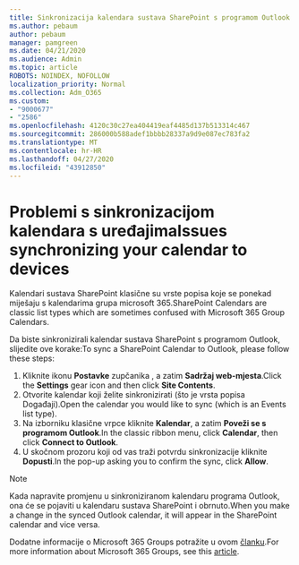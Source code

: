```yaml
---
title: Sinkronizacija kalendara sustava SharePoint s programom Outlook
ms.author: pebaum
author: pebaum
manager: pamgreen
ms.date: 04/21/2020
ms.audience: Admin
ms.topic: article
ROBOTS: NOINDEX, NOFOLLOW
localization_priority: Normal
ms.collection: Adm_O365
ms.custom:
- "9000677"
- "2586"
ms.openlocfilehash: 4120c30c27ea404419eaf4485d137b513314c467
ms.sourcegitcommit: 286000b588adef1bbbb28337a9d9e087ec783fa2
ms.translationtype: MT
ms.contentlocale: hr-HR
ms.lasthandoff: 04/27/2020
ms.locfileid: "43912850"
---
```

# <a name="issues-synchronizing-your-calendar-to-devices"></a><span data-ttu-id="ca7a6-102">Problemi s sinkronizacijom kalendara s uređajima</span><span class="sxs-lookup"><span data-stu-id="ca7a6-102">Issues synchronizing your calendar to devices</span></span>

<span data-ttu-id="ca7a6-103">Kalendari sustava SharePoint klasične su vrste popisa koje se ponekad miješaju s kalendarima grupa microsoft 365.</span><span class="sxs-lookup"><span data-stu-id="ca7a6-103">SharePoint Calendars are classic list types which are sometimes confused with Microsoft 365 Group Calendars.</span></span>

<span data-ttu-id="ca7a6-104">Da biste sinkronizirali kalendar sustava SharePoint s programom Outlook, slijedite ove korake:</span><span class="sxs-lookup"><span data-stu-id="ca7a6-104">To sync a SharePoint Calendar to Outlook, please follow these steps:</span></span>

1. <span data-ttu-id="ca7a6-105">Kliknite ikonu **Postavke** zupčanika , a zatim **Sadržaj web-mjesta**.</span><span class="sxs-lookup"><span data-stu-id="ca7a6-105">Click the **Settings** gear icon and then click **Site Contents**.</span></span>
2. <span data-ttu-id="ca7a6-106">Otvorite kalendar koji želite sinkronizirati (što je vrsta popisa Događaji).</span><span class="sxs-lookup"><span data-stu-id="ca7a6-106">Open the calendar you would like to sync (which is an Events list type).</span></span>
3. <span data-ttu-id="ca7a6-107">Na izborniku klasične vrpce kliknite **Kalendar**, a zatim **Poveži se s programom Outlook**.</span><span class="sxs-lookup"><span data-stu-id="ca7a6-107">In the classic ribbon menu, click **Calendar**, then click **Connect to Outlook**.</span></span>
4. <span data-ttu-id="ca7a6-108">U skočnom prozoru koji od vas traži potvrdu sinkronizacije kliknite **Dopusti**.</span><span class="sxs-lookup"><span data-stu-id="ca7a6-108">In the pop-up asking you to confirm the sync, click **Allow**.</span></span>

>[!Note]
> <span data-ttu-id="ca7a6-109">Kada napravite promjenu u sinkroniziranom kalendaru programa Outlook, ona će se pojaviti u kalendaru sustava SharePoint i obrnuto.</span><span class="sxs-lookup"><span data-stu-id="ca7a6-109">When you make a change in the synced Outlook calendar, it will appear in the SharePoint calendar and vice versa.</span></span>

<span data-ttu-id="ca7a6-110">Dodatne informacije o Microsoft 365 Groups potražite u ovom [članku](https://support.office.com/article/Learn-about-Office-365-groups-b565caa1-5c40-40ef-9915-60fdb2d97fa2).</span><span class="sxs-lookup"><span data-stu-id="ca7a6-110">For more information about Microsoft 365 Groups, see this [article](https://support.office.com/article/Learn-about-Office-365-groups-b565caa1-5c40-40ef-9915-60fdb2d97fa2).</span></span>
